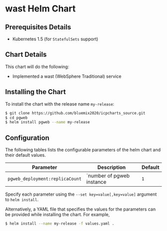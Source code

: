 # wast Helm Chart

## Prerequisites Details
* Kubernetes 1.5 (for `StatefulSets` support)



## Chart Details
This chart will do the following:

* Implemented a wast (WebSphere Traditional) service

## Installing the Chart

To install the chart with the release name `my-release`:

```bash
$ git clone https://github.com/bluemix2020/icpcharts_source.git
$ cd pgweb
$ helm install pgweb --name my-release
```

## Configuration

The following tables lists the configurable parameters of the helm chart and their default values.

| Parameter                                  | Description                                | Default                                                    |
| -----------------------                    | ----------------------------------         | ---------------------------------------------------------- |
| `pgweb_deployment:replicaCount`            | `number of pgweb instance                     | `1`                                                        |

Specify each parameter using the `--set key=value[,key=value]` argument to `helm install`.

Alternatively, a YAML file that specifies the values for the parameters can be provided while installing the chart. For example,

```bash
$ helm install --name my-release -f values.yaml .
```
